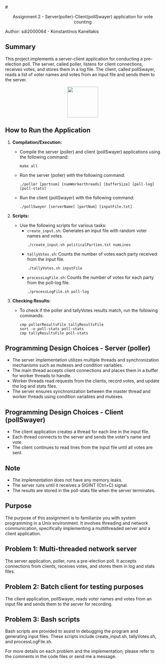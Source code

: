 #<div align="center"> Assignment 2 - Server(poller)-Client(pollSwayer) application for vote counting</div>

Author: sdi2000064 - Konstantinos Kanellakis

## Summary
This project implements a server-client application for conducting a pre-election poll. The server, called poller, listens for client connections, receives votes, and stores them in a log file. The client, called pollSwayer, reads a list of voter names and votes from an input file and sends them to the server.

<div id="header" align="center">
  <img src="https://i.pinimg.com/originals/0e/4a/c3/0e4ac37acbff81cd087aa19692a07a9d.gif" width="100"/>
</div>

## How to Run the Application

1. **Compilation/Execution:**
   - Compile the server (poller) and client (pollSwayer) applications using the following command:
     ```
     make all
     ```
   - Run the server (poller) with the following command:
     ```
     ./poller [portnum] [numWorkerthreads] [bufferSize] [poll-log] [poll-stats]
     ```
   - Run the client (pollSwayer) with the following command:
     ```
     ./pollSwayer [serverName] [portNum] [inputFile.txt]
     ```

2. **Scripts:**
   - Use the following scripts for various tasks:
     - `create_input.sh`: Generates an input file with random voter names and votes.
       ```
       ./create_input.sh politicalParties.txt numLines
       ```
     - `tallyVotes.sh`: Counts the number of votes each party received from the input file.
       ```
       ./tallyVotes.sh inputFile
       ```
     - `processLogFile.sh`: Counts the number of votes for each party from the poll-log file.
       ```
       ./processLogFile.sh poll-log
       ```

3. **Checking Results:**
   - To check if the poller and tallyVotes results match, run the following commands:
     ```
     cmp pollerResultsFile tallyResultsFile
     sort -o poll-stats poll-stats
     cmp tallyResultsFile poll-stats
     ```

## Programming Design Choices - Server (poller)
- The server implementation utilizes multiple threads and synchronization mechanisms such as mutexes and condition variables.
- The main thread accepts client connections and places them in a buffer for worker threads to handle.
- Worker threads read requests from the clients, record votes, and update the log and stats files.
- The server ensures synchronization between the master thread and worker threads using condition variables and mutexes.

## Programming Design Choices - Client (pollSwayer)
- The client application creates a thread for each line in the input file.
- Each thread connects to the server and sends the voter's name and vote.
- The client continues to read lines from the input file until all votes are sent.

## Note
- The implementation does not have any memory leaks.
- The server runs until it receives a SIGINT (Ctrl+C) signal.
- The results are stored in the poll-stats file when the server terminates.

## Purpose
The purpose of this assignment is to familiarize you with system programming in a Unix environment. It involves threading and network communication, specifically implementing a multithreaded server and a client application.

## Problem 1: Multi-threaded network server
The server application, poller, runs a pre-election poll. It accepts connections from clients, receives votes, and stores them in log and stats files.

## Problem 2: Batch client for testing purposes
The client application, pollSwayer, reads voter names and votes from an input file and sends them to the server for recording.

## Problem 3: Bash scripts
Bash scripts are provided to assist in debugging the program and generating input files. These scripts include create_input.sh, tallyVotes.sh, and processLogFile.sh.

For more details on each problem and the implementation, please refer to the comments in the code files or send me a message.
